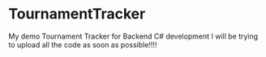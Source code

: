 # TournamentTracker
My demo Tournament Tracker for Backend C# development
I will be trying to upload all the code as soon as possible!!!!
